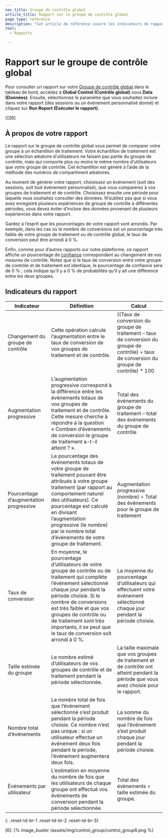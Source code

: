 ```yaml
---
nav_title: Groupe de contrôle global 
article_title: Rapport sur le groupe de contrôle global
page_type: reference
description: "Cet article de référence couvre les indicateurs de rapport trouvés sur la page Reporting (Rapports) du groupe de contrôle global dans le tableau de bord."
tool: 
  - Rapports

---
```


# Rapport sur le groupe de contrôle global

Pour consulter un rapport sur votre [Groupe de contrôle global ]({{site.baseurl}}/user_guide/engagement_tools/testing/global_control_group/) dans le tableau de bord, accédez à **Global Control (Contrôle global)** sous **Data (Données)**. Ensuite, sélectionnez le paramètre que vous souhaitez inclure dans votre rapport (des sessions ou un événement personnalisé donné) et cliquez sur **Run Report (Exécuter le rapport)**.

![][6]

## À propos de votre rapport

Le rapport sur le groupe de contrôle global vous permet de comparer votre groupe à un échantillon de traitement. Votre échantillon de traitement est une sélection aléatoire d’utilisateurs ne faisant pas partie du groupe de contrôle, mais qui comporte plus ou moins le même nombre d’utilisateurs que votre groupe de contrôle. Cet échantillon est généré à l’aide de la méthode des numéros de compartiment aléatoires.

Au moment de générer votre rapport, choisissez un événement (soit des sessions, soit tout événement personnalisé), que vous comparerez à vos groupes de traitement et de contrôle. Choisissez ensuite une période pour laquelle vous souhaitez consulter des données. N’oubliez pas que si vous avez enregistré plusieurs expériences de groupe de contrôle à différentes périodes, vous devez éviter d’inclure des données provenant de plusieurs expériences dans votre rapport.

Gardez à l’esprit que les pourcentages de votre rapport sont arrondis. Par exemple, dans les cas où le nombre de conversions est un pourcentage très faible de votre groupe de traitement ou de contrôle global, le taux de conversion peut être arrondi à 0 %.

Enfin, comme pour d’autres rapports sur notre plateforme, ce rapport affiche un pourcentage de [confiance]({{site.baseurl}}/user_guide/engagement_tools/testing/multivariant_testing/#understanding-confidence) correspondant au changement de vos mesures de contrôle. Notez que si le taux de conversion entre votre groupe de contrôle et de traitement est identique, le pourcentage de confiance sera de 0 % ; cela indique qu’il y a 0 % de probabilités qu’il y ait une différence entre les deux groupes.

## Indicateurs du rapport

| Indicateur | Définition | Calcul |
| -- | -- | -- |
| Changement du groupe de contrôle | Cette opération calcule l’augmentation entre le taux de conversion de vos groupes de traitement et de contrôle. | ((Taux de conversion du groupe de traitement – taux de conversion du groupe de contrôle) ÷ taux de conversion du groupe de contrôle) * 100 |
| Augmentation progressive | L’augmentation progressive correspond à la différence entre les événements totaux de vos groupes de traitement et de contrôle. Cette mesure cherche à répondre à la question « Combien d’événements de conversion le groupe de traitement a-t-il atteint ? ». | Total des événements du groupe de traitement – total des événements du groupe de contrôle |
| Pourcentage d’augmentation progressive | Le pourcentage des événements totaux de votre groupe de traitement pouvant être attribués à votre groupe traitement (par rapport au comportement naturel des utilisateurs). Ce pourcentage est calculé en divisant l’augmentation progressive (le nombre) par le nombre total d’événements de votre groupe de traitement. | Augmentation progressive (nombre) ÷ Total des événements pour le groupe de traitement |
| Taux de conversion | En moyenne, le pourcentage d’utilisateurs de votre groupe de contrôle ou de traitement qui complète l’événement sélectionné chaque jour pendant la période choisie. Si le nombre de conversions est très faible et que vos groupes de contrôle ou de traitement sont très importants, il se peut que le taux de conversion soit arrondi à 0 %. | La moyenne du pourcentage d’utilisateurs qui effectuent votre événement sélectionné chaque jour pendant la période choisie. |
| Taille estimée du groupe | Le nombre estimé d’utilisateurs de vos groupes de contrôle et de traitement pendant la période sélectionnée. | La taille maximale que vos groupes de traitement et de contrôle ont atteint pendant la période que vous avez choisie pour le rapport. |
| Nombre total d’événements | Le nombre total de fois que l’événement sélectionné s’est produit pendant la période choisie. Ce nombre n’est pas unique : si un utilisateur effectue un événement deux fois pendant la période, l’événement augmentera deux fois. | La somme du nombre de fois que l’événement s’est produit chaque jour pendant la période choisie. |
| Événements par utilisateur | L’estimation en moyenne du nombre de fois que les utilisateurs de chaque groupe ont effectué vos événements de conversion pendant la période sélectionnée. | Total des événements ÷ taille estimée du groupe. |
{: .reset-td-br-1 .reset-td-br-2 .reset-td-br-3}

[6]: {% image_buster /assets/img/control_group/control_group6.png %}
